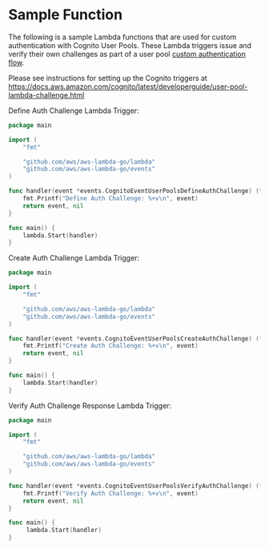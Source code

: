 # Sample Function

The following is a sample Lambda functions that are used for custom authentication with Cognito User Pools.
These Lambda triggers issue and verify their own challenges as part of a user pool [custom authentication flow](https://docs.aws.amazon.com/cognito/latest/developerguide/amazon-cognito-user-pools-authentication-flow.html#amazon-cognito-user-pools-custom-authentication-flow).

Please see instructions for setting up the Cognito triggers at https://docs.aws.amazon.com/cognito/latest/developerguide/user-pool-lambda-challenge.html 

Define Auth Challenge Lambda Trigger:
```go
package main

import (
	"fmt"

	"github.com/aws/aws-lambda-go/lambda"
	"github.com/aws/aws-lambda-go/events"
)

func handler(event *events.CognitoEventUserPoolsDefineAuthChallenge) (*events.CognitoEventUserPoolsDefineAuthChallenge, error) {
	fmt.Printf("Define Auth Challenge: %+v\n", event)
	return event, nil
}

func main() {
	lambda.Start(handler)
}
```

Create Auth Challenge Lambda Trigger:
```go
package main

import (
	"fmt"

	"github.com/aws/aws-lambda-go/lambda"
	"github.com/aws/aws-lambda-go/events"
)

func handler(event *events.CognitoEventUserPoolsCreateAuthChallenge) (*events.CognitoEventUserPoolsCreateAuthChallenge, error) {
	fmt.Printf("Create Auth Challenge: %+v\n", event)
	return event, nil
}

func main() {
	lambda.Start(handler)
}
```

Verify Auth Challenge Response Lambda Trigger:
```go
package main

import (
	"fmt"

	"github.com/aws/aws-lambda-go/lambda"
	"github.com/aws/aws-lambda-go/events"
)

func handler(event *events.CognitoEventUserPoolsVerifyAuthChallenge) (*events.CognitoEventUserPoolsVerifyAuthChallenge, error) {
	fmt.Printf("Verify Auth Challenge: %+v\n", event)
	return event, nil
}

func main() {
	 lambda.Start(handler)
}
```
